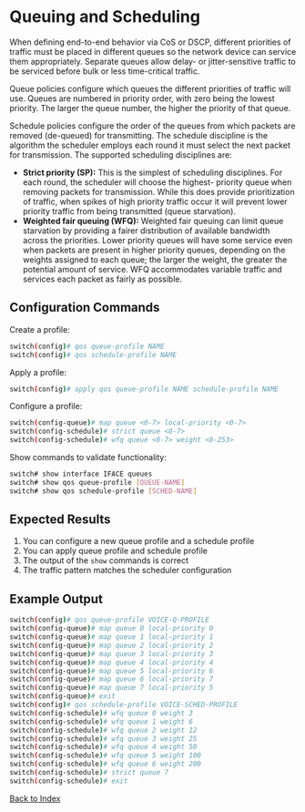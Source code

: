 
# Queuing and Scheduling 

When defining end-to-end behavior via CoS or DSCP, different priorities of traffic must be placed in different queues so the network device can service them appropriately. Separate queues allow delay- or jitter-sensitive traffic to be serviced before bulk or less time-critical traffic. 

Queue policies configure which queues the different priorities of traffic will use. Queues are numbered in priority order, with zero being the lowest priority. The larger the queue number, the higher the priority of that queue. 

Schedule policies configure the order of the queues from which packets are removed (de-queued) for transmitting. The schedule discipline is the algorithm the scheduler employs each round it must select the next packet for transmission. The supported scheduling disciplines are: 

* **Strict priority (SP):** This is the simplest of scheduling disciplines. For each round, the scheduler will choose the highest- priority queue when removing packets for transmission. While this does provide prioritization of traffic, when spikes of high priority traffic occur it will prevent lower priority traffic from being transmitted (queue starvation). 
* **Weighted fair queuing (WFQ):** Weighted fair queuing can limit queue starvation by providing a fairer distribution of available bandwidth across the priorities. Lower priority queues will have some service even when packets are present in higher priority queues, depending on the weights assigned to each queue; the larger the weight, the greater the potential amount of service. WFQ accommodates variable traffic and services each packet as fairly as possible. 

## Configuration Commands 

Create a profile: 

```bash
switch(config)# qos queue-profile NAME
switch(config)# qos schedule-profile NAME
```

Apply a profile:

```bash
switch(config)# apply qos queue-profile NAME schedule-profile NAME 
```

Configure a profile: 

```bash
switch(config-queue)# map queue <0-7> local-priority <0-7>
switch(config-schedule)# strict queue <0-7>
switch(config-schedule)# wfq queue <0-7> weight <0-253>
```

Show commands to validate functionality:  

```bash
switch# show interface IFACE queues
switch# show qos queue-profile [QUEUE-NAME]
switch# show qos schedule-profile [SCHED-NAME]
```

## Expected Results 

1. You can configure a new queue profile and a schedule profile 
1. You can apply queue profile and schedule profile
1. The output of the `show` commands is correct
1. The traffic pattern matches the scheduler configuration 

## Example Output 

```bash
switch(config)# qos queue-profile VOICE-Q-PROFILE
switch(config-queue)# map queue 0 local-priority 0
switch(config-queue)# map queue 1 local-priority 1
switch(config-queue)# map queue 2 local-priority 2
switch(config-queue)# map queue 3 local-priority 3
switch(config-queue)# map queue 4 local-priority 4
switch(config-queue)# map queue 5 local-priority 6
switch(config-queue)# map queue 6 local-priority 7
switch(config-queue)# map queue 7 local-priority 5
switch(config-queue)# exit
switch(config)# qos schedule-profile VOICE-SCHED-PROFILE
switch(config-schedule)# wfq queue 0 weight 3
switch(config-schedule)# wfq queue 1 weight 6
switch(config-schedule)# wfq queue 2 weight 12
switch(config-schedule)# wfq queue 3 weight 25
switch(config-schedule)# wfq queue 4 weight 50
switch(config-schedule)# wfq queue 5 weight 100
switch(config-schedule)# wfq queue 6 weight 200
switch(config-schedule)# strict queue 7
switch(config-schedule)# exit
```

[Back to Index](../index_aruba.md)